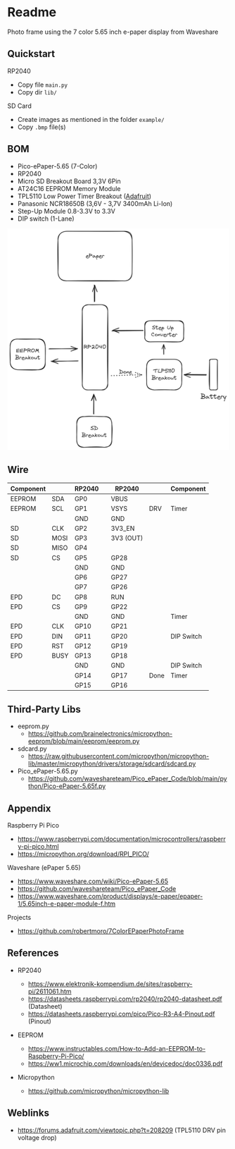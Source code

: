 # Readme

Photo frame using the 7 color 5.65 inch e-paper display from Waveshare

## Quickstart

RP2040

* Copy file `main.py`
* Copy dir `lib/`

SD Card

* Create images as mentioned in the folder `example/`
* Copy `.bmp` file(s)

## BOM

* Pico-ePaper-5.65 (7-Color)
* RP2040
* Micro SD Breakout Board 3,3V 6Pin
* AT24C16 EEPROM Memory Module 
* TPL5110 Low Power Timer Breakout ([Adafruit](https://learn.adafruit.com/adafruit-tpl5110-power-timer-breakout?view=all))
* Panasonic NCR18650B (3,6V - 3,7V 3400mAh Li-Ion)
* Step-Up Module 0.8-3.3V to 3.3V
* DIP switch (1-Lane)

![](./imgs/plan.png)

## Wire

| Component |  | RP2040 | | RP2040 |  | Component |
| --- | --- | --- | --- | --- | --- | --- |
| EEPROM | SDA | GP0 | | VBUS | | |
| EEPROM | SCL | GP1 | | VSYS | DRV | Timer |
| | | GND | | GND | | |
| SD | CLK | GP2 | | 3V3_EN | | |
| SD | MOSI | GP3 | | 3V3 (OUT) | | |
| SD | MISO | GP4 | | | | |
| SD | CS | GP5 | | GP28 | | |
| | | GND | | GND | | |
| | | GP6 | | GP27 | | |
| | | GP7 | | GP26 | | |
| EPD | DC | GP8 | | RUN | | |
| EPD | CS | GP9 | | GP22 | | |
| | | GND | | GND | | Timer |
| EPD | CLK | GP10 | | GP21 | | |
| EPD | DIN | GP11 | | GP20 | | DIP Switch |
| EPD | RST | GP12 | | GP19 | | |
| EPD | BUSY | GP13 | | GP18 | | |
| | | GND | | GND | | DIP Switch | |
| | | GP14 | | GP17 | Done | Timer |
| | | GP15 | | GP16 | | |

## Third-Party Libs

* eeprom.py
  * https://github.com/brainelectronics/micropython-eeprom/blob/main/eeprom/eeprom.py
* sdcard.py
  * https://raw.githubusercontent.com/micropython/micropython-lib/master/micropython/drivers/storage/sdcard/sdcard.py
* Pico_ePaper-5.65.py
  * https://github.com/waveshareteam/Pico_ePaper_Code/blob/main/python/Pico-ePaper-5.65f.py

## Appendix

Raspberry Pi Pico
* https://www.raspberrypi.com/documentation/microcontrollers/raspberry-pi-pico.html
* https://micropython.org/download/RPI_PICO/

Waveshare (ePaper 5.65)
* https://www.waveshare.com/wiki/Pico-ePaper-5.65
* https://github.com/waveshareteam/Pico_ePaper_Code
* https://www.waveshare.com/product/displays/e-paper/epaper-1/5.65inch-e-paper-module-f.htm

Projects
* https://github.com/robertmoro/7ColorEPaperPhotoFrame


## References

* RP2040
  * https://www.elektronik-kompendium.de/sites/raspberry-pi/2611061.htm
  * https://datasheets.raspberrypi.com/rp2040/rp2040-datasheet.pdf (Datasheet)
  * https://datasheets.raspberrypi.com/pico/Pico-R3-A4-Pinout.pdf (Pinout)

* EEPROM
  * https://www.instructables.com/How-to-Add-an-EEPROM-to-Raspberry-Pi-Pico/
  * https://ww1.microchip.com/downloads/en/devicedoc/doc0336.pdf

* Micropython
  * https://github.com/micropython/micropython-lib


## Weblinks

* https://forums.adafruit.com/viewtopic.php?t=208209 (TPL5110 DRV pin voltage drop)